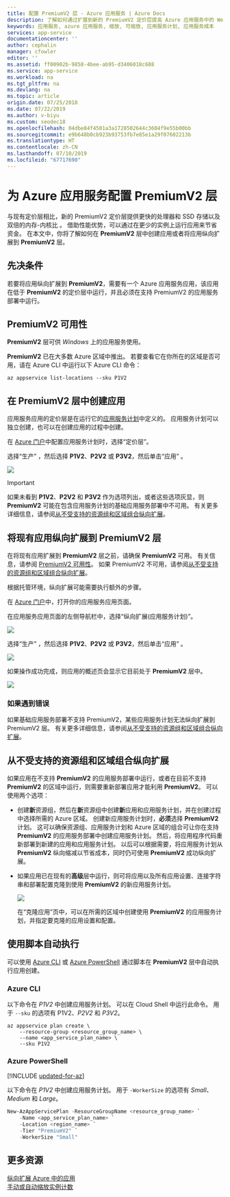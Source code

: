 ```yaml
---
title: 配置 PremiumV2 层 - Azure 应用服务 | Azure Docs
description: 了解如何通过扩展到新的 PremiumV2 定价层提高 Azure 应用服务中的 Web、移动和 API 应用的性能。
keywords: 应用服务, azure 应用服务, 缩放, 可缩放, 应用服务计划, 应用服务成本
services: app-service
documentationcenter: ''
author: cephalin
manager: cfowler
editor: ''
ms.assetid: ff00902b-9858-4bee-ab95-d3406018c688
ms.service: app-service
ms.workload: na
ms.tgt_pltfrm: na
ms.devlang: na
ms.topic: article
origin.date: 07/25/2018
ms.date: 07/22/2019
ms.author: v-biyu
ms.custom: seodec18
ms.openlocfilehash: 04dbe84f4501a3a1728502644c3604f9e55b00bb
ms.sourcegitcommit: e9b648b0cb923b93753fb7e85e1a29f07602213b
ms.translationtype: HT
ms.contentlocale: zh-CN
ms.lasthandoff: 07/10/2019
ms.locfileid: "67717690"
---
```

# <a name="configure-premiumv2-tier-for-azure-app-service"></a>为 Azure 应用服务配置 PremiumV2 层

与现有定价层相比，新的 PremiumV2 定价层提供更快的处理器和 SSD 存储以及双倍的内存-内核比  。 借助性能优势，可以通过在更少的实例上运行应用来节省资金。 在本文中，你将了解如何在 **PremiumV2** 层中创建应用或者将应用纵向扩展到 **PremiumV2** 层。

## <a name="prerequisites"></a>先决条件

若要将应用纵向扩展到 **PremiumV2**，需要有一个 Azure 应用服务应用，该应用在低于 **PremiumV2** 的定价层中运行，并且必须在支持 PremiumV2 的应用服务部署中运行。

<a name="availability"></a>

## <a name="premiumv2-availability"></a>PremiumV2 可用性

**PremiumV2** 层可供 _Windows_ 上的应用服务使用。

**PremiumV2** 已在大多数 Azure 区域中推出。 若要查看它在你所在的区域是否可用，请在 Azure CLI 中运行以下 Azure CLI 命令：

```azurecli
az appservice list-locations --sku P1V2
```

<a name="create"></a>

## <a name="create-an-app-in-premiumv2-tier"></a>在 PremiumV2 层中创建应用

应用服务应用的定价层是在运行它的[应用服务计划](overview-hosting-plans.md)中定义的。 应用服务计划可以独立创建，也可以在创建应用的过程中创建。

在 <a href="https://portal.azure.cn" target="_blank">Azure 门户</a>中配置应用服务计划时，选择“定价层”。  

选择“生产”  ，然后选择 **P1V2**、**P2V2** 或 **P3V2**，然后单击“应用”  。

![](media/app-service-configure-premium-tier/scale-up-tier-select.png)

> [!IMPORTANT] 
> 如果未看到 **P1V2**、**P2V2** 和 **P3V2** 作为选项列出，或者这些选项灰显，则 **PremiumV2** 可能在包含应用服务计划的基础应用服务部署中不可用。 有关更多详细信息，请参阅[从不受支持的资源组和区域组合纵向扩展](#unsupported)。

## <a name="scale-up-an-existing-app-to-premiumv2-tier"></a>将现有应用纵向扩展到 PremiumV2 层

在将现有应用扩展到 **PremiumV2** 层之前，请确保 **PremiumV2** 可用。 有关信息，请参阅 [PremiumV2 可用性](#availability)。 如果 PremiumV2 不可用，请参阅[从不受支持的资源组和区域组合纵向扩展](#unsupported)。

根据托管环境，纵向扩展可能需要执行额外的步骤。 

在 <a href="https://portal.azure.cn" target="_blank">Azure 门户</a>中，打开你的应用服务应用页面。

在应用服务应用页面的左侧导航栏中，选择“纵向扩展(应用服务计划)”。 

![](media/app-service-configure-premium-tier/scale-up-tier-portal.png)

选择“生产”  ，然后选择 **P1V2**、**P2V2** 或 **P3V2**，然后单击“应用”  。

![](media/app-service-configure-premium-tier/scale-up-tier-select.png)

如果操作成功完成，则应用的概述页会显示它目前处于 **PremiumV2** 层中。

![](media/app-service-configure-premium-tier/finished.png)

### <a name="if-you-get-an-error"></a>如果遇到错误

如果基础应用服务部署不支持 PremiumV2，某些应用服务计划无法纵向扩展到 PremiumV2 层。  有关更多详细信息，请参阅[从不受支持的资源组和区域组合纵向扩展](#unsupported)。

<a name="unsupported"></a>

## <a name="scale-up-from-an-unsupported-resource-group-and-region-combination"></a>从不受支持的资源组和区域组合纵向扩展

如果应用在不支持 **PremiumV2** 的应用服务部署中运行，或者在目前不支持 **PremiumV2** 的区域中运行，则需要重新部署应用才能利用 **PremiumV2**。  可以使用两个选项：

- 创建**新**资源组，然后在**新**资源组中创建**新**应用和应用服务计划，并在创建过程中选择所需的 Azure 区域。  创建新应用服务计划时，**必须**选择 **PremiumV2** 计划。  这可以确保资源组、应用服务计划和 Azure 区域的组合可让你在支持 **PremiumV2** 的应用服务部署中创建应用服务计划。  然后，将应用程序代码重新部署到新建的应用和应用服务计划。 以后可以根据需要，将应用服务计划从 **PremiumV2** 纵向缩减以节省成本，同时仍可使用 **PremiumV2** 成功纵向扩展。
- 如果应用已在现有的**高级**层中运行，则可将应用以及所有应用设置、连接字符串和部署配置克隆到使用 **PremiumV2** 的新应用服务计划。

    ![](media/app-service-configure-premium-tier/clone-app.png)

    在“克隆应用”页中，可以在所需的区域中创建使用 **PremiumV2** 的应用服务计划，并指定要克隆的应用设置和配置。 

## <a name="automate-with-scripts"></a>使用脚本自动执行

可以使用 [Azure CLI](/cli/install-azure-cli) 或 [Azure PowerShell](https://docs.microsoft.com/en-us/powershell/azure/overview) 通过脚本在 **PremiumV2** 层中自动执行应用创建。

### <a name="azure-cli"></a>Azure CLI

以下命令在 _P1V2_ 中创建应用服务计划。 可以在 Cloud Shell 中运行此命令。 用于 `--sku` 的选项有 P1V2、_P2V2_ 和 _P3V2_。

```azurecli
az appservice plan create \
    --resource-group <resource_group_name> \
    --name <app_service_plan_name> \
    --sku P1V2
```

### <a name="azure-powershell"></a>Azure PowerShell

[!INCLUDE [updated-for-az](../../includes/updated-for-az.md)]

以下命令在 _P1V2_ 中创建应用服务计划。 用于 `-WorkerSize` 的选项有 _Small_、_Medium_ 和 _Large_。

```powershell
New-AzAppServicePlan -ResourceGroupName <resource_group_name> `
    -Name <app_service_plan_name> `
    -Location <region_name> `
    -Tier "PremiumV2" `
    -WorkerSize "Small"
```
## <a name="more-resources"></a>更多资源

[纵向扩展 Azure 中的应用](web-sites-scale.md)  
[手动或自动缩放实例计数](../monitoring-and-diagnostics/insights-how-to-scale.md)

